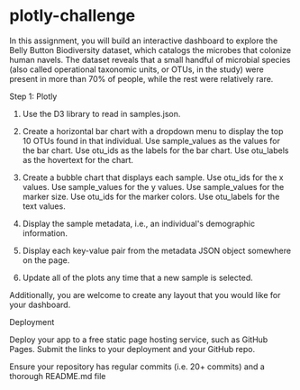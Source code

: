 # plotly-challenge

In this assignment, you will build an interactive dashboard to explore the Belly Button Biodiversity dataset, which catalogs the microbes that colonize human navels.
The dataset reveals that a small handful of microbial species (also called operational taxonomic units, or OTUs, in the study) were present in more than 70% of people, while the rest were relatively rare.


Step 1: Plotly

  1. Use the D3 library to read in samples.json.
   
  2. Create a horizontal bar chart with a dropdown menu to display the top 10 OTUs found in that individual.
      Use sample_values as the values for the bar chart.
      Use otu_ids as the labels for the bar chart.
      Use otu_labels as the hovertext for the chart.

  3. Create a bubble chart that displays each sample.
      Use otu_ids for the x values.
      Use sample_values for the y values.
      Use sample_values for the marker size.
      Use otu_ids for the marker colors.
      Use otu_labels for the text values.

  4. Display the sample metadata, i.e., an individual's demographic information.

  5. Display each key-value pair from the metadata JSON object somewhere on the page.

  6. Update all of the plots any time that a new sample is selected.

Additionally, you are welcome to create any layout that you would like for your dashboard.


Deployment

Deploy your app to a free static page hosting service, such as GitHub Pages. Submit the links to your deployment and your GitHub repo.

Ensure your repository has regular commits (i.e. 20+ commits) and a thorough README.md file
